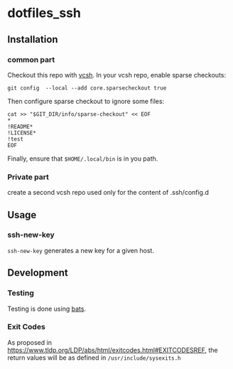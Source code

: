 # dotfiles_ssh
## Installation
### common part
Checkout this repo with [vcsh](https://github.com/RichiH/vcsh).
In your vcsh repo, enable sparse checkouts:

`git config  --local --add core.sparsecheckout true`

Then configure sparse checkout to ignore some files:

```
cat >> "$GIT_DIR/info/sparse-checkout" << EOF
*
!README*
!LICENSE*
!test
EOF
```

Finally, ensure that `$HOME/.local/bin` is in you path.
### Private part
create a second vcsh repo used only for the content of .ssh/config.d
## Usage
### ssh-new-key
`ssh-new-key` generates a new key for a given host.
## Development
### Testing
Testing is done using [bats](https://github.com/bats-core/bats-core).
### Exit Codes
As proposed in https://www.tldp.org/LDP/abs/html/exitcodes.html#EXITCODESREF,
the return values will be as defined in
`/usr/include/sysexits.h`
